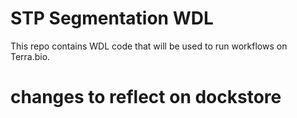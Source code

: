 # STP Segmentation WDL

This repo contains WDL code that will be used to run workflows on Terra.bio.
# changes to reflect on dockstore
